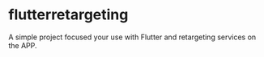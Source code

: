 # flutterretargeting
A simple project focused your use with Flutter and retargeting services on the APP.
